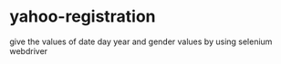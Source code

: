 # yahoo-registration
give the values of date day year and gender values by using selenium webdriver
